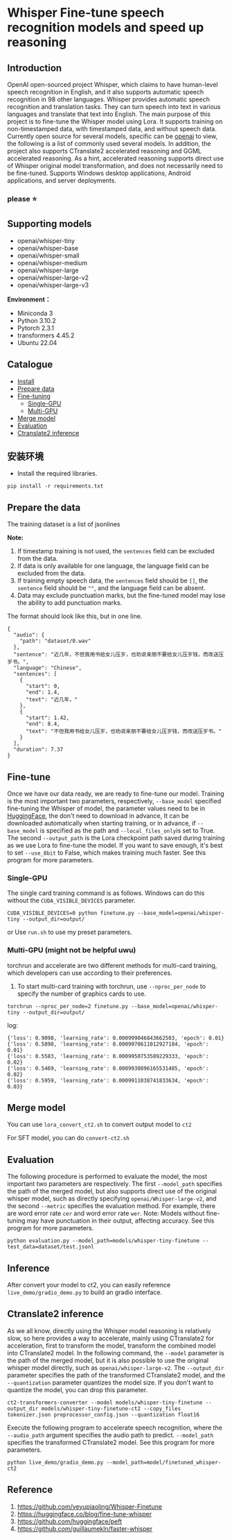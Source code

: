 # Whisper Fine-tune speech recognition models and speed up reasoning

## Introduction

OpenAI open-sourced project Whisper, which claims to have human-level speech recognition in English, and it also supports automatic speech recognition in 98 other languages. Whisper provides automatic speech recognition and translation tasks. They can turn speech into text in various languages and translate that text into English. The main purpose of this project is to fine-tune the Whisper model using Lora. It supports training on non-timestamped data, with timestamped data, and without speech data. Currently open source for several models, specific can be [openai](https://huggingface.co/openai) to view, the following is a list of commonly used several models. In addition, the project also supports CTranslate2 accelerated reasoning and GGML accelerated reasoning. As a hint, accelerated reasoning supports direct use of Whisper original model transformation, and does not necessarily need to be fine-tuned. Supports Windows desktop applications, Android applications, and server deployments.

### please :star: 

## Supporting models

- openai/whisper-tiny
- openai/whisper-base
- openai/whisper-small
- openai/whisper-medium
- openai/whisper-large
- openai/whisper-large-v2
- openai/whisper-large-v3

**Environment：**

- Miniconda 3
- Python 3.10.2
- Pytorch 2.3.1
- transformers 4.45.2
- Ubuntu 22.04

## Catalogue

- [Install](#安装环境)
- [Prepare data](#准备数据)
- [Fine-tuning](#微调模型)
    - [Single-GPU](#单卡训练)
    - [Multi-GPU](#多卡训练)
- [Merge model](#合并模型)
- [Evaluation](#评估模型)
- [Ctranslate2 inference](#使用Ctranslate2格式模型预测)


<a name='安装环境'></a>

## 安装环境

- Install the required libraries.

```shell
pip install -r requirements.txt
```

<a name='准备数据'></a>

## Prepare the data

The training dataset is a list of jsonlines

**Note:**

1. If timestamp training is not used, the `sentences` field can be excluded from the data.
2. If data is only available for one language, the language field can be excluded from the data.
3. If training empty speech data, the `sentences` field should be `[]`, the `sentence` field should be `""`, and the language field can be absent.
4. Data may exclude punctuation marks, but the fine-tuned model may lose the ability to add punctuation marks.

The format should look like this, but in one line.

```jsonl
{
  "audio": {
    "path": "dataset/0.wav"
  },
  "sentence": "近几年，不但我用书给女儿压岁，也劝说亲朋不要给女儿压岁钱，而改送压岁书。",
  "language": "Chinese",
  "sentences": [
    {
      "start": 0,
      "end": 1.4,
      "text": "近几年，"
    },
    {
      "start": 1.42,
      "end": 8.4,
      "text": "不但我用书给女儿压岁，也劝说亲朋不要给女儿压岁钱，而改送压岁书。"
    }
  ],
  "duration": 7.37
}
```

<a name='微调模型'></a>

## Fine-tune

Once we have our data ready, we are ready to fine-tune our model. Training is the most important two parameters, respectively, `--base_model` specified fine-tuning the Whisper of model, the parameter values need to be in [HuggingFace](https://huggingface.co/openai), the don't need to download in advance, It can be downloaded automatically when starting training, or in advance, if `--base_model` is specified as the path and `--local_files_only`is set to True. The second `--output_path` is the Lora checkpoint path saved during training as we use Lora to fine-tune the model. If you want to save enough, it's best to set `--use_8bit` to False, which makes training much faster. See this program for more parameters.

<a name='单卡训练'></a>

### Single-GPU

The single card training command is as follows. Windows can do this without the `CUDA_VISIBLE_DEVICES` parameter.

```shell
CUDA_VISIBLE_DEVICES=0 python finetune.py --base_model=openai/whisper-tiny --output_dir=output/
```

or Use `run.sh` to use my preset parameters.

<a name='多卡训练'></a>

### Multi-GPU (might not be helpful uwu)

torchrun and accelerate are two different methods for multi-card training, which developers can use according to their preferences.

1. To start multi-card training with torchrun, use `--nproc_per_node` to specify the number of graphics cards to use.

```shell
torchrun --nproc_per_node=2 finetune.py --base_model=openai/whisper-tiny --output_dir=output/
```

log:

```shell
{'loss': 0.9098, 'learning_rate': 0.000999046843662503, 'epoch': 0.01}                                                     
{'loss': 0.5898, 'learning_rate': 0.0009970611012927184, 'epoch': 0.01}                                                    
{'loss': 0.5583, 'learning_rate': 0.0009950753589229333, 'epoch': 0.02}                                                  
{'loss': 0.5469, 'learning_rate': 0.0009930896165531485, 'epoch': 0.02}                                          
{'loss': 0.5959, 'learning_rate': 0.0009911038741833634, 'epoch': 0.03}
```

<a name='合并模型'></a>

## Merge model

You can use `lora_convert_ct2.sh` to convert output model to `ct2`

For SFT model, you can do `convert-ct2.sh`

<a name='评估模型'></a>

## Evaluation

The following procedure is performed to evaluate the model, the most important two parameters are respectively. The first `--model_path` specifies the path of the merged model, but also supports direct use of the original whisper model, such as directly specifying `openai/Whisper-large-v2`, and the second `--metric` specifies the evaluation method. For example, there are word error rate `cer` and word error rate `wer`. Note: Models without fine-tuning may have punctuation in their output, affecting accuracy. See this program for more parameters.

```shell
python evaluation.py --model_path=models/whisper-tiny-finetune --test_data=dataset/test.jsonl
```

<a name='预测'></a>

## Inference

After convert your model to ct2, you can easily reference `live_demo/gradio_demo.py` to build an gradio interface.

<a name='使用Ctranslate2格式模型预测'></a>

## Ctranslate2 inference

As we all know, directly using the Whisper model reasoning is relatively slow, so here provides a way to accelerate, mainly using CTranslate2 for acceleration, first to transform the model, transform the combined model into CTranslate2 model. In the following command, the `--model` parameter is the path of the merged model, but it is also possible to use the original whisper model directly, such as `openai/whisper-large-v2`. The `--output_dir` parameter specifies the path of the transformed CTranslate2 model, and the `--quantization` parameter quantizes the model size. If you don't want to quantize the model, you can drop this parameter.

```shell
ct2-transformers-converter --model models/whisper-tiny-finetune --output_dir models/whisper-tiny-finetune-ct2 --copy_files tokenizer.json preprocessor_config.json --quantization float16
```

Execute the following program to accelerate speech recognition, where the `--audio_path` argument specifies the audio path to predict. `--model_path` specifies the transformed CTranslate2 model. See this program for more parameters.

```shell
python live_demo/gradio_demo.py --model_path=model/finetuned_whisper-ct2
```

## Reference

1. https://github.com/yeyupiaoling/Whisper-Finetune
2. https://huggingface.co/blog/fine-tune-whisper
3. https://github.com/huggingface/peft
4. https://github.com/guillaumekln/faster-whisper
